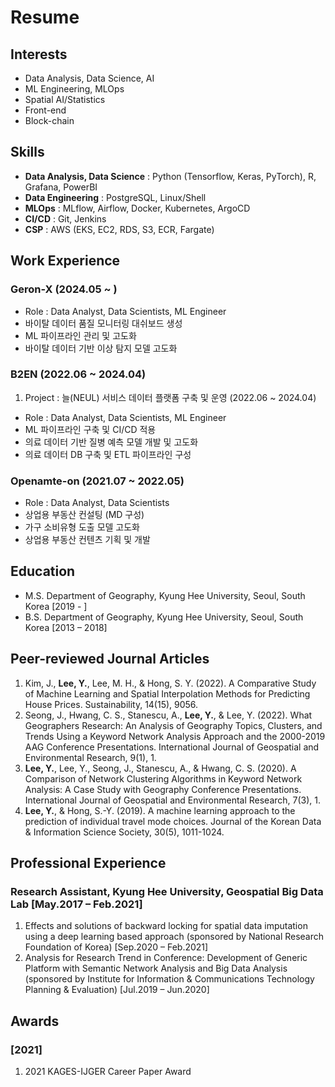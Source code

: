 # Resume

## Interests
* Data Analysis, Data Science, AI
* ML Engineering, MLOps
* Spatial AI/Statistics
* Front-end
* Block-chain


## Skills
* **Data Analysis, Data Science** : Python (Tensorflow, Keras, PyTorch), R, Grafana, PowerBI
* **Data Engineering** : PostgreSQL, Linux/Shell
* **MLOps** : MLflow, Airflow, Docker, Kubernetes, ArgoCD
* **CI/CD** : Git, Jenkins
* **CSP** : AWS (EKS, EC2, RDS, S3, ECR, Fargate)


## Work Experience
### Geron-X (2024.05 ~ )
* Role : Data Analyst, Data Scientists, ML Engineer
* 바이탈 데이터 품질 모니터링 대쉬보드 생성
* ML 파이프라인 관리 및 고도화
* 바이탈 데이터 기반 이상 탐지 모델 고도화


### B2EN (2022.06 ~ 2024.04)
1. Project : 늘(NEUL) 서비스 데이터 플랫폼 구축 및 운영 (2022.06 ~ 2024.04)
* Role : Data Analyst, Data Scientists, ML Engineer
* ML 파이프라인 구축 및 CI/CD 적용
* 의료 데이터 기반 질병 예측 모델 개발 및 고도화
* 의료 데이터 DB 구축 및 ETL 파이프라인 구성


### Openamte-on (2021.07 ~ 2022.05)
* Role : Data Analyst, Data Scientists
* 상업용 부동산 컨설팅 (MD 구성)
* 가구 소비유형 도출 모델 고도화
* 상업용 부동산 컨텐츠 기획 및 개발


## Education
* M.S.	Department of Geography, Kyung Hee University, Seoul, South Korea [2019 - ]
* B.S.	Department of Geography, Kyung Hee University, Seoul, South Korea [2013 – 2018]


## Peer-reviewed Journal Articles
1. Kim, J., __Lee, Y.__, Lee, M. H., & Hong, S. Y. (2022). A Comparative Study of Machine Learning and Spatial Interpolation Methods for Predicting House Prices. Sustainability, 14(15), 9056.
2. Seong, J., Hwang, C. S., Stanescu, A., __Lee, Y.__, & Lee, Y. (2022). What Geographers Research: An Analysis of Geography Topics, Clusters, and Trends Using a Keyword Network Analysis Approach and the 2000-2019 AAG Conference Presentations. International Journal of Geospatial and Environmental Research, 9(1), 1.
3.	__Lee, Y.__, Lee, Y., Seong, J., Stanescu, A., & Hwang, C. S. (2020). A Comparison of Network Clustering Algorithms in Keyword Network Analysis: A Case Study with Geography Conference Presentations. International Journal of Geospatial and Environmental Research, 7(3), 1.
4.	__Lee, Y.__, & Hong, S.-Y. (2019). A machine learning approach to the prediction of individual travel mode choices. Journal of the Korean Data & Information Science Society, 30(5), 1011-1024.

## Professional Experience
### Research Assistant, Kyung Hee University, Geospatial Big Data Lab [May.2017 – Feb.2021]
1.	Effects and solutions of backward locking for spatial data imputation using a deep learning based approach (sponsored by National Research Foundation of Korea) [Sep.2020 – Feb.2021]
2.	Analysis for Research Trend in Conference: Development of Generic Platform with Semantic Network Analysis and Big Data Analysis (sponsored by Institute for Information & Communications Technology Planning & Evaluation) [Jul.2019 – Jun.2020]
 
## Awards
### [2021]
1.	2021 KAGES-IJGER Career Paper Award

